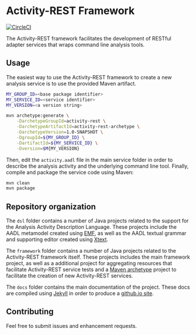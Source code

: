 # Activity-REST Framework

[![CircleCI](https://circleci.com/gh/cawal/activity-rest-framework.svg?style=svg&circle-token=7821e416a427c1defc5d6a76601f4bf555123888)](https://circleci.com/gh/cawal/activity-rest-framework)

The Activity-REST framework facilitates the development of RESTful adapter services that wraps command line analysis tools.


## Usage

The easiest way to use the Activity-REST framework to create a new analysis service is to use the provided Maven artifact.

```bash
MY_GROUP_ID=<base package identifier>
MY_SERVICE_ID=<service identifier>
MY_VERSION=<a version string>

mvn archetype:generate \
	-DarchetypeGroupId=activity-rest \
	-DarchetypeArtifactId=activity-rest-archetype \
	-DarchetypeVersion=1.0-SNAPSHOT \
	-DgroupId=${MY_GROUP_ID} \
	-DartifactId=${MY_SERVICE_ID} \
	-Dversion=$M{MY_VERSION}
```

Then, edit the `activity.aadl` file in the main service folder in order to describe the analysis activity and the underlying command line tool. Finally, compile and package the service code using Maven:

```bash
mvn clean
mvn package
```

## Repository organization

The `dsl` folder contains a number of Java projects related to the support for the Analysis Activity Description Language. 
These projects include the AADL metamodel created using [EMF](https://www.eclipse.org/modeling/emf/), as well as the AADL textual grammar and supporting editor created using [Xtext](https://www.eclipse.org/Xtext/).

The `framework` folder contains a number of Java projects related to the Activity-REST framework itself.
These projects includes the main framework project, as well as a additional project for aggregating resources that facilitate Activity-REST service tests and a [Maven archetype](https://maven.apache.org/guides/introduction/introduction-to-archetypes.html) project to facilitate the creation of new Activity-REST services.

The `docs` folder contains the main documentation of the project. These docs are compiled using [Jekyll](https://jekyllrb.com/) in order to produce a [github.io site](https://cawal.github.io/activity-rest-framework/).

## Contributing

Feel free to submit issues and enhancement requests.
